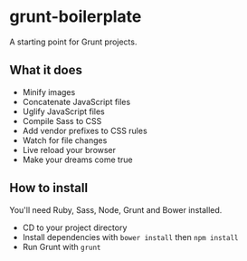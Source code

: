 # grunt-boilerplate

A starting point for Grunt projects.

## What it does

* Minify images
* Concatenate JavaScript files
* Uglify JavaScript files
* Compile Sass to CSS
* Add vendor prefixes to CSS rules
* Watch for file changes
* Live reload your browser
* Make your dreams come true

## How to install

You'll need Ruby, Sass, Node, Grunt and Bower installed.

* CD to your project directory
* Install dependencies with `bower install` then `npm install`
* Run Grunt with `grunt`

